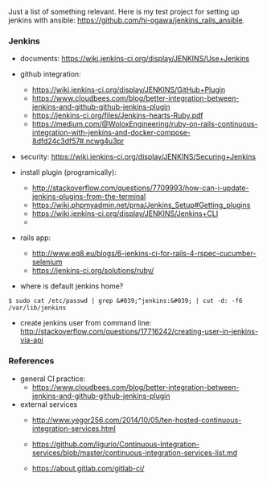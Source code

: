 <!--
{
  "title": "Continuous Integration",
  "date": "2016-03-22T15:01:56.000Z",
  "category": "",
  "tags": [
    "testing",
    "ci"
  ],
  "draft": false
}
-->

Just a list of something relevant.
Here is my test project for setting up jenkins with ansible: https://github.com/hi-ogawa/jenkins_rails_ansible.

### Jenkins

- documents: https://wiki.jenkins-ci.org/display/JENKINS/Use+Jenkins
- github integration:
  - https://wiki.jenkins-ci.org/display/JENKINS/GitHub+Plugin
  - https://www.cloudbees.com/blog/better-integration-between-jenkins-and-github-github-jenkins-plugin
  - https://jenkins-ci.org/files/Jenkins-hearts-Ruby.pdf
  - https://medium.com/@WoloxEngineering/ruby-on-rails-continuous-integration-with-jenkins-and-docker-compose-8dfd24c3df57#.ncwg4u3pr
- security: https://wiki.jenkins-ci.org/display/JENKINS/Securing+Jenkins
- install plugin (programically):
  - http://stackoverflow.com/questions/7709993/how-can-i-update-jenkins-plugins-from-the-terminal
  - https://wiki.phpmyadmin.net/pma/Jenkins_Setup#Getting_plugins
  - https://wiki.jenkins-ci.org/display/JENKINS/Jenkins+CLI
  -
- rails app:
  - http://www.eq8.eu/blogs/6-jenkins-ci-for-rails-4-rspec-cucumber-selenium
  - https://jenkins-ci.org/solutions/ruby/

- where is default jenkins home?
```
$ sudo cat /etc/passwd | grep &#039;^jenkins:&#039; | cut -d: -f6
/var/lib/jenkins
```

- create jenkins user from command line: http://stackoverflow.com/questions/17716242/creating-user-in-jenkins-via-api

### References

- general CI practice:
  - https://www.cloudbees.com/blog/better-integration-between-jenkins-and-github-github-jenkins-plugin
- external services
  - http://www.yegor256.com/2014/10/05/ten-hosted-continuous-integration-services.html

  - https://github.com/ligurio/Continuous-Integration-services/blob/master/continuous-integration-services-list.md
  - https://about.gitlab.com/gitlab-ci/